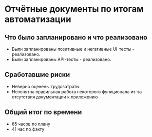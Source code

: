 # Отчётные документы по итогам автоматизации
## Что было запланировано и что реализовано
- Были запланированы позитивные и негативные UI-тесты - реализовано.
- Были запланированы API-тесты - реализовано.

## Сработавшие риски
- Неверно оценены трудозатраты
- Непонятна правильная работа некоторого функционала из-за отсутствия документации к приложению

## Общий итог по времени
- 65 часов по плану
- 41 час по факту
